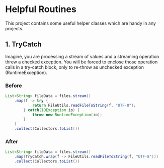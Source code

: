 # Helpful Routines
This project contains some useful helper classes which are handy in any projects.

## 1. TryCatch
Imagine, you are processing a stream of values and a streaming operation threw a checked exception. You will be forced to enclose those operation calls in a try-catch block, only to re-throw as unchecked exception (RuntimeException).

### Before
```java
List<String> fileData = files.stream()
    .map(f -> try { 
            return FileUtils.readFileToString(f, "UTF-8"); 
        } catch(IOException io) {
            throw new RuntimeException(io);
        }   
    )
    .collect(Collectors.toList())
```

### After
```java
List<String> fileData = files.stream()
    .map(TryCatch.wrap(f -> FileUtils.readFileToString(f, "UTF-8")))
    .collect(Collectors.toList())
```